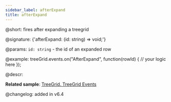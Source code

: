 ```yaml
---
sidebar_label: afterExpand
title: afterExpand
---          
```


@short: fires after expanding a treegrid

@signature: {'afterExpand: (id: string) => void;'}

@params:
`id: string` - the id of an expanded row

@example:
treeGrid.events.on("AfterExpand", function(rowId) {
    // your logic here
});

@descr:

**Related sample**: [TreeGrid. TreeGrid Events](https://snippet.dhtmlx.com/sgwnxshe)

@changelog: added in v6.4
